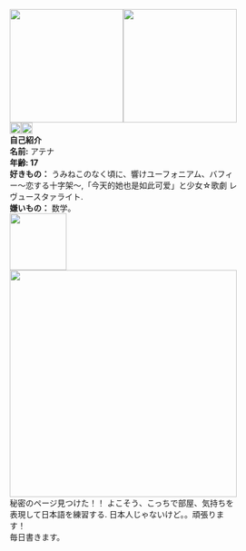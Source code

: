<html>
<head>
<meta name="viewport" content="width=device-width, initial-scale=1">
   <style> 
	       body {
        background-image: url("https://i.pinimg.com/564x/ee/96/06/ee9606c1e661990cad30cc13e5b1316b.jpg");
        background-attachment: fixed;
         background-position: bottom;
       }
* {
  box-sizing: border-box;
}

/* Create two equal columns that floats next to each other */
.column {
  float: left;
  width: 50%;
  padding: 10px;
  height: 550px; /* Should be removed. Only for demonstration */
  background-color: #ffffff;
}

/* Clear floats after the columns */
.row:after {
  content: "";
  display: table;
  clear: both;
}
</style>
</head>
<body>
	<div class="row">
  <div class="column"><img src="https://pbs.twimg.com/media/E05wpHqXoAINF2_?format=jpg&name=medium" height="200"><img src="https://i.pinimg.com/564x/a7/34/b6/a734b651eb5051258083b939dd1f9d37.jpg" height="200"><br><img src="https://revstar.carrd.co/assets/images/gallery04/bee68068.png?v=81856bea" height="20"><img src="https://revstar.carrd.co/assets/images/gallery04/0ca3ef63.png?v=81856bea" height="20"><br> <b>自己紹介</b><br>
	  <b>名前:</b> アテナ <br>
	 <b> 年齢: 17 </b><br>
	  <b>好きもの：</b> うみねこのなく頃に、響けユーフォニアム、バフィー〜恋する十字架〜,「今天的她也是如此可爱」と少女☆歌劇 レヴュースタァライト.<br>
	 <b> 嫌いもの：</b> 数学。<br>
	  <img src="https://revstar.carrd.co/assets/images/gallery01/7465150e.gif?v=81856bea" height="100">
		</div>
  <div class="column"><img src="https://i.pinimg.com/564x/80/2b/77/802b778c72c2cae08e52e62be4df4728.jpg" height="400"><br>
	  秘密のページ見つけた！！ よこそう、こっちで部屋、気持ちを表現して日本語を練習する. 日本人じゃないけど。。頑張ります！ <br>
	  毎日書きます。
</div>
		

